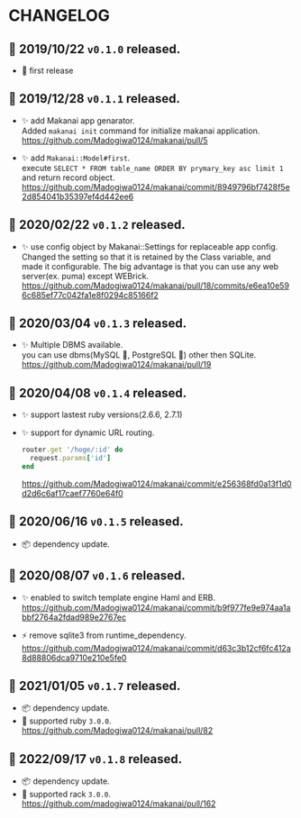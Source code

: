 # CHANGELOG

## :gift: 2019/10/22 `v0.1.0` released.

* :tada: first release

## :gift: 2019/12/28 `v0.1.1` released.

* :sparkles: add Makanai app genarator.  
  Added `makanai init` command for initialize makanai application.  
  https://github.com/Madogiwa0124/makanai/pull/5

* :sparkles: add `Makanai::Model#first`.  
  execute `SELECT * FROM table_name ORDER BY prymary_key asc limit 1` and return record object.  
  https://github.com/Madogiwa0124/makanai/commit/8949796bf7428f5e2d854041b35397ef4d442ee6

## :gift: 2020/02/22 `v0.1.2` released.
* :sparkles: use config object by Makanai::Settings for replaceable app config.  
  Changed the setting so that it is retained by the Class variable, and made it configurable.
  The big advantage is that you can use any web server(ex. puma) except WEBrick.  
  https://github.com/Madogiwa0124/makanai/pull/18/commits/e6ea10e596c685ef77c042fa1e8f0294c85166f2

## :gift: 2020/03/04 `v0.1.3` released.
* :sparkles: Multiple DBMS available.  
  you can use dbms(MySQL :dolphin:, PostgreSQL :elephant:) other then SQLite.  
  https://github.com/Madogiwa0124/makanai/pull/19

## :gift: 2020/04/08 `v0.1.4` released.
* :sparkles: support lastest ruby versions(2.6.6, 2.7.1)
* :sparkles: support for dynamic URL routing.

  ``` ruby
  router.get '/hoge/:id' do
    request.params['id']
  end
  ```

  https://github.com/Madogiwa0124/makanai/commit/e256368fd0a13f1d0d2d6c6af17caef7760e64f0

## :gift: 2020/06/16 `v0.1.5` released.
* :package: dependency update.

## :gift: 2020/08/07 `v0.1.6` released.
* :sparkles: enabled to switch template engine Haml and ERB.  
  https://github.com/Madogiwa0124/makanai/commit/b9f977fe9e974aa1abbf2764a2fdad989e2767ec

* :zap: remove sqlite3 from runtime_dependency.  
  https://github.com/Madogiwa0124/makanai/commit/d63c3b12cf6fc412a8d88806dca9710e210e5fe0

## :gift: 2021/01/05 `v0.1.7` released.
* :package: dependency update.
* :gem: supported ruby `3.0.0`.
  https://github.com/Madogiwa0124/makanai/pull/82

## :gift: 2022/09/17 `v0.1.8` released.
* :package: dependency update.
* :gem: supported rack `3.0.0`.
  https://github.com/madogiwa0124/makanai/pull/162
